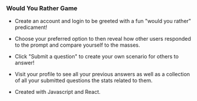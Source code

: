 ### Would You Rather Game

- Create an account and login to be greeted with a fun "would you rather" predicament!

- Choose your preferred option to then reveal how other users responded to the prompt and compare yourself to the masses.

- Click "Submit a question" to create your own scenario for others to answer!

- Visit your profile to see all your previous answers as well as a collection of all your submitted questions the stats related to them.

- Created with Javascript and React.

